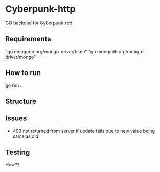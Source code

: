 # Cyberpunk-http

GO backend for Cyberpunk-red

## Requirements

"go.mongodb.org/mongo-driver/bson"
"go.mongodb.org/mongo-driver/mongo"

## How to run

go run .

## Structure

## Issues

- 403 not returned from server if update fails due to new value being same as old

## Testing

How??
